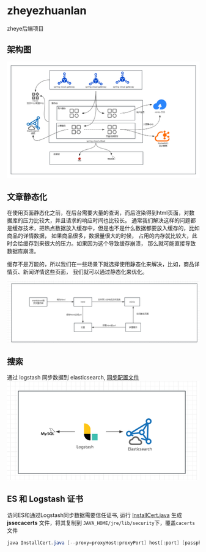 # zheyezhuanlan
zheye后端项目
## 架构图
![](./doc/points.png)
## 文章静态化
在使用页面静态化之前，在后台需要大量的查询，而后渲染得到html页面，对数据库的压力比较大，并且请求的响应时间也比较长。
通常我们解决这样的问题都是缓存技术，把热点数据放入缓存中，但是也不是什么数据都要放入缓存的，比如商品的详情数据，
如果商品很多，数据量很大的时候， 占用的内存就比较大，此时会给缓存到来很大的压力。如果因为这个导致缓存崩溃，
那么就可能直接导致数据库崩溃。

缓存不是万能的，所以我们在一些场景下就选择使用静态化来解决，比如，商品详情页、新闻详情这些页面，
我们就可以通过静态化来优化。

![](./doc/静态化.png)

## 搜索
通过 logstash 同步数据到 elasticsearch, [同步配置文件](./doc/logstash_mysql.conf)
![](./doc/logstash_sync.png)

## ES 和 Logstash 证书
访问ES和通过Logstash同步数据需要信任证书, 运行 [InstallCert.java](./doc/InstallCert.java) 
生成 **jssecacerts** 文件，将其复制到 `JAVA_HOME/jre/lib/security`下，覆盖`cacerts`文件
```java
java InstallCert.java [--proxy=proxyHost:proxyPort] host[:port] [passphrase]
```